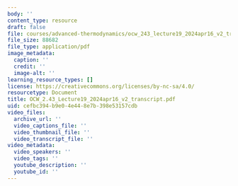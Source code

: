 ```yaml
---
body: ''
content_type: resource
draft: false
file: courses/advanced-thermodynamics/ocw_243_lecture19_2024apr16_v2_transcript.pdf
file_size: 88682
file_type: application/pdf
image_metadata:
  caption: ''
  credit: ''
  image-alt: ''
learning_resource_types: []
license: https://creativecommons.org/licenses/by-nc-sa/4.0/
resourcetype: Document
title: OCW_2.43_Lecture19_2024apr16_v2_transcript.pdf
uid: cefbc394-b9e0-4e44-8e7b-398e53157cdb
video_files:
  archive_url: ''
  video_captions_file: ''
  video_thumbnail_file: ''
  video_transcript_file: ''
video_metadata:
  video_speakers: ''
  video_tags: ''
  youtube_description: ''
  youtube_id: ''
---
```

